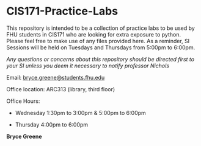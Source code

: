 # CIS171-Practice-Labs

This repository is intended to be a collection of practice labs to be used by FHU students in CIS171 who are looking for extra exposure to python. Please feel free to make use of any files provided here. As a reminder, SI Sessions will be held on Tuesdays and Thursdays from 5:00pm to 6:00pm.

_Any questions or concerns about this repository should be directed first to your SI unless you deem it necessary to notify professor Nichols_

Email: bryce.greene@students.fhu.edu

Office location: ARC313 (library, third floor)

Office Hours:

* Wednesday 1:30pm to 3:00pm & 5:00pm to 6:00pm

* Thursday 4:00pm to 6:00pm

**Bryce Greene** 
